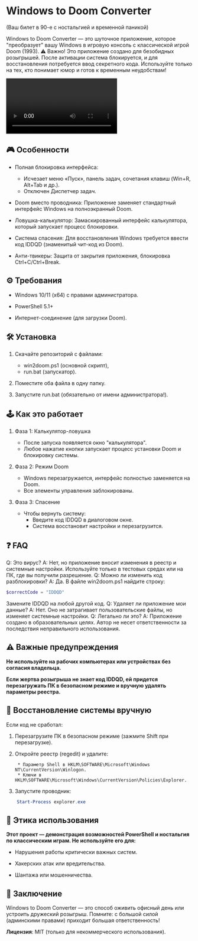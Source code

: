 # Windows to Doom Converter

(Ваш билет в 90-е с ностальгией и временной паникой)

Windows to Doom Converter — это шуточное приложение, которое "преобразует" вашу Windows в игровую консоль с классической игрой Doom (1993).
⚠️ Важно! Это приложение создано для безобидных розыгрышей. После активации система блокируется, и для восстановления потребуется ввод секретного кода. Используйте только на тех, кто понимает юмор и готов к временным неудобствам!


![Game](win2doom.mp4)
## 🎮 Особенности

* Полная блокировка интерфейса:
    * Исчезает меню «Пуск», панель задач, сочетания клавиш (Win+R, Alt+Tab и др.).
    * Отключен Диспетчер задач.

* Doom вместо проводника: Приложение заменяет стандартный интерфейс Windows на полноэкранный Doom.
* Ловушка-калькулятор: Замаскированный интерфейс калькулятора, который запускает процесс блокировки.
* Система спасения: Для восстановления Windows требуется ввести код IDDQD (знаменитый чит-код из Doom).
* Анти-твикеры: Защита от закрытия приложения, блокировка Ctrl+C/Ctrl+Break.

## ⚙️ Требования

* Windows 10/11 (x64) с правами администратора.

* PowerShell 5.1+

* Интернет-соединение (для загрузки Doom).

## 🛠️ Установка

1. Скачайте репозиторий с файлами:

    * win2doom.ps1 (основной скрипт),
    * run.bat (запускатор).

2. Поместите оба файла в одну папку.

3. Запустите run.bat (обязательно от имени администратора!).

## 🕹️ Как это работает
1. Фаза 1: Калькулятор-ловушка

    * После запуска появляется окно "калькулятора".
    * Любое нажатие кнопки запускает процесс установки Doom и блокировку системы.

2. Фаза 2: Режим Doom

    * Windows перезагружается, интерфейс полностью заменяется на Doom.
    * Все элементы управления заблокированы.

3. Фаза 3: Спасение

    * Чтобы вернуть систему:
        * Введите код IDDQD в диалоговом окне.
        * Система восстановит настройки и перезагрузится.

## ❓ FAQ
Q: Это вирус?
A: Нет, но приложение вносит изменения в реестр и системные настройки. Используйте только в тестовых средах или на ПК, где вы получили разрешение.
Q: Можно ли изменить код разблокировки?
A: Да. В файле win2doom.ps1 найдите строку:
```powershell
$correctCode = "IDDQD"  
```
Замените IDDQD на любой другой код.
Q: Удаляет ли приложение мои данные?
A: Нет. Оно не затрагивает пользовательские файлы, но изменяет системные настройки.
Q: Легально ли это?
A: Приложение создано в образовательных целях. Автор не несет ответственности за последствия неправильного использования.

## ⚠️ Важные предупреждения

**Не используйте на рабочих компьютерах или устройствах без согласия владельца.** 

**Если жертва розыгрыша не знает код IDDQD, ей придется перезагружать ПК в безопасном режиме и вручную удалять параметры реестра.**

## 🔧 Восстановление системы вручную

Если код не сработал:

1. Перезагрузите ПК в безопасном режиме (зажмите Shift при перезагрузке).

2. Откройте реестр (regedit) и удалите:

        * Параметр Shell в HKLM\SOFTWARE\Microsoft\Windows NT\CurrentVersion\Winlogon.
        * Ключи в HKLM\SOFTWARE\Microsoft\Windows\CurrentVersion\Policies\Explorer.

3. Запустите проводник:
```powershell
    Start-Process explorer.exe  
```

## 🎯 Этика использования

**Этот проект — демонстрация возможностей PowerShell и ностальгия по классическим играм. Не используйте его для:**

* Нарушения работы критически важных систем.

* Хакерских атак или вредительства.

* Шантажа или мошенничества.

## 🚀 Заключение

Windows to Doom Converter — это способ оживить офисный день или устроить дружеский розыгрыш. Помните: с большой силой (админскими правами) приходит большая ответственность!


**Лицензия**: MIT (только для некоммерческого использования).
